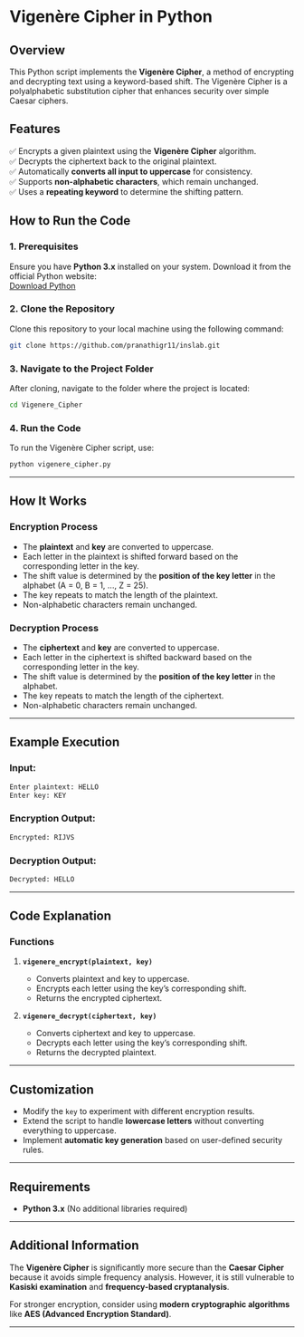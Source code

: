 # **Vigenère Cipher in Python**  

## **Overview**  
This Python script implements the **Vigenère Cipher**, a method of encrypting and decrypting text using a keyword-based shift. The Vigenère Cipher is a polyalphabetic substitution cipher that enhances security over simple Caesar ciphers.  

## **Features**  
✅ Encrypts a given plaintext using the **Vigenère Cipher** algorithm.  
✅ Decrypts the ciphertext back to the original plaintext.  
✅ Automatically **converts all input to uppercase** for consistency.  
✅ Supports **non-alphabetic characters**, which remain unchanged.  
✅ Uses a **repeating keyword** to determine the shifting pattern.  

## **How to Run the Code**  

### **1. Prerequisites**  
Ensure you have **Python 3.x** installed on your system. Download it from the official Python website:  
[Download Python](https://www.python.org/downloads/)  

### **2. Clone the Repository**  
Clone this repository to your local machine using the following command:  
```bash
git clone https://github.com/pranathigr11/inslab.git
```

### **3. Navigate to the Project Folder**  
After cloning, navigate to the folder where the project is located:  
```bash
cd Vigenere_Cipher
```

### **4. Run the Code**  
To run the Vigenère Cipher script, use:  
```bash
python vigenere_cipher.py
```

---

## **How It Works**  

### **Encryption Process**  
- The **plaintext** and **key** are converted to uppercase.  
- Each letter in the plaintext is shifted forward based on the corresponding letter in the key.  
- The shift value is determined by the **position of the key letter** in the alphabet (A = 0, B = 1, ..., Z = 25).  
- The key repeats to match the length of the plaintext.  
- Non-alphabetic characters remain unchanged.  

### **Decryption Process**  
- The **ciphertext** and **key** are converted to uppercase.  
- Each letter in the ciphertext is shifted backward based on the corresponding letter in the key.  
- The shift value is determined by the **position of the key letter** in the alphabet.  
- The key repeats to match the length of the ciphertext.  
- Non-alphabetic characters remain unchanged.  

---

## **Example Execution**  

### **Input:**  
```bash
Enter plaintext: HELLO  
Enter key: KEY  
```

### **Encryption Output:**  
```bash
Encrypted: RIJVS  
```

### **Decryption Output:**  
```bash
Decrypted: HELLO  
```

---

## **Code Explanation**  

### **Functions**  
1. **`vigenere_encrypt(plaintext, key)`**  
   - Converts plaintext and key to uppercase.  
   - Encrypts each letter using the key’s corresponding shift.  
   - Returns the encrypted ciphertext.  

2. **`vigenere_decrypt(ciphertext, key)`**  
   - Converts ciphertext and key to uppercase.  
   - Decrypts each letter using the key’s corresponding shift.  
   - Returns the decrypted plaintext.  

---

## **Customization**  
- Modify the `key` to experiment with different encryption results.  
- Extend the script to handle **lowercase letters** without converting everything to uppercase.  
- Implement **automatic key generation** based on user-defined security rules.  

---

## **Requirements**  
- **Python 3.x** (No additional libraries required)  

---

## **Additional Information**  
The **Vigenère Cipher** is significantly more secure than the **Caesar Cipher** because it avoids simple frequency analysis. However, it is still vulnerable to **Kasiski examination** and **frequency-based cryptanalysis**.  

For stronger encryption, consider using **modern cryptographic algorithms** like **AES (Advanced Encryption Standard)**.  

---

